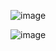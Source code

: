 ![image](https://github.com/LascanoAldahir/Proyecto-Lascano/assets/139184732/96c25b6b-ac16-42f3-8740-081c3926a323)
<br>

![image](https://github.com/LascanoAldahir/Proyecto-Lascano/assets/139184732/4c6d2eb4-41d5-4b90-b362-fe4c58f830be)
